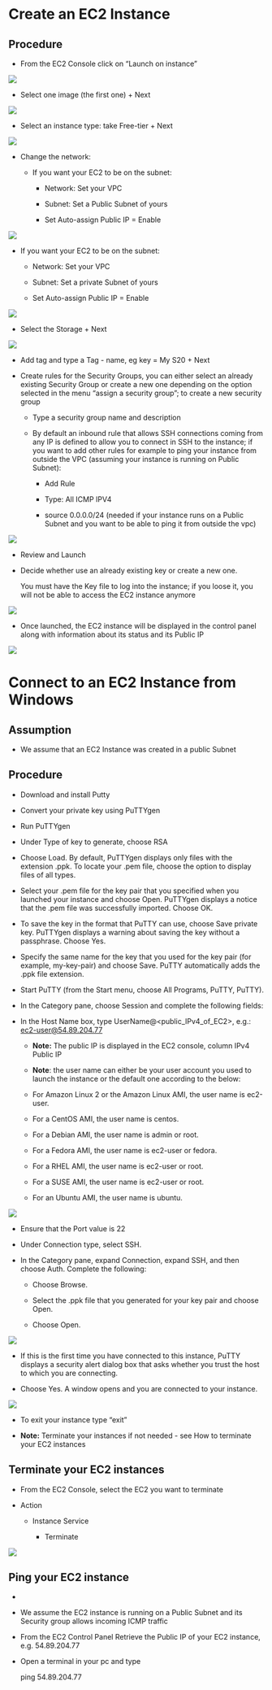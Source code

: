 # Create an EC2 Instance 

## Procedure

  - From the EC2 Console click on “Launch on instance”

![](.//media/image1.png)

  - Select one image (the first one) + Next

![](.//media/image2.png)

  - Select an instance type: take Free-tier + Next

![](.//media/image3.png)

  - Change the network:
    
      - If you want your EC2 to be on the subnet:
        
          - Network: Set your VPC
        
          - Subnet: Set a Public Subnet of yours
        
          - Set Auto-assign Public IP = Enable

![](.//media/image4.png)

  - If you want your EC2 to be on the subnet:
    
      - Network: Set your VPC
    
      - Subnet: Set a private Subnet of yours
    
      - Set Auto-assign Public IP = Enable

![](.//media/image5.png)

  - Select the Storage + Next

![](.//media/image6.png)

  - Add tag and type a Tag - name, eg key = My S20 + Next

  - Create rules for the Security Groups, you can either select an
    already existing Security Group or create a new one depending on the
    option selected in the menu “assign a security group”; to create a
    new security group
    
      - Type a security group name and description
    
      - By default an inbound rule that allows SSH connections coming
        from any IP is defined to allow you to connect in SSH to the
        instance; if you want to add other rules for example to ping
        your instance from outside the VPC (assuming your instance is
        running on Public Subnet):
        
          - Add Rule
        
          - Type: All ICMP IPV4
        
          - source 0.0.0.0/24 (needed if your instance runs on a Public
            Subnet and you want to be able to ping it from outside the
            vpc)

![](.//media/image7.png)

  - Review and Launch

  - Decide whether use an already existing key or create a new one.
    
    You must have the Key file to log into the instance; if you loose
    it, you will not be able to access the EC2 instance anymore

![](.//media/image8.png)

  - Once launched, the EC2 instance will be displayed in the control
    panel along with information about its status and its Public IP

![](.//media/image9.png)

# Connect to an EC2 Instance from Windows

## Assumption

  - We assume that an EC2 Instance was created in a public Subnet

## Procedure

  - Download and install Putty

  - Convert your private key using PuTTYgen

  - Run PuTTYgen

  - Under Type of key to generate, choose RSA

  - Choose Load. By default, PuTTYgen displays only files with the
    extension .ppk. To locate your .pem file, choose the option to
    display files of all types.

  - Select your .pem file for the key pair that you specified when you
    launched your instance and choose Open. PuTTYgen displays a notice
    that the .pem file was successfully imported. Choose OK.

  - To save the key in the format that PuTTY can use, choose Save
    private key. PuTTYgen displays a warning about saving the key
    without a passphrase. Choose Yes.

  - Specify the same name for the key that you used for the key pair
    (for example, my-key-pair) and choose Save. PuTTY automatically adds
    the .ppk file extension.

  - Start PuTTY (from the Start menu, choose All Programs, PuTTY,
    PuTTY).

  - In the Category pane, choose Session and complete the following
    fields:

  - In the Host Name box, type UserName@\<public\_IPv4\_of\_EC2\>, e.g.:
    ec2-user@54.89.204.77
    
      - **Note:** The public IP is displayed in the EC2 console, column
        IPv4 Public IP
    
      - **Note**: the user name can either be your user account you used
        to launch the instance or the default one according to the
        below:
    
      - For Amazon Linux 2 or the Amazon Linux AMI, the user name is
        ec2-user.
    
      - For a CentOS AMI, the user name is centos.
    
      - For a Debian AMI, the user name is admin or root.
    
      - For a Fedora AMI, the user name is ec2-user or fedora.
    
      - For a RHEL AMI, the user name is ec2-user or root.
    
      - For a SUSE AMI, the user name is ec2-user or root.
    
      - For an Ubuntu AMI, the user name is ubuntu.

![](.//media/image10.png)

  - Ensure that the Port value is 22

  - Under Connection type, select SSH.

  - In the Category pane, expand Connection, expand SSH, and then choose
    Auth. Complete the following:
    
      - Choose Browse.
    
      - Select the .ppk file that you generated for your key pair and
        choose Open.
    
      - Choose Open.

![](.//media/image11.png)

  - If this is the first time you have connected to this instance, PuTTY
    displays a security alert dialog box that asks whether you trust the
    host to which you are connecting.

  - Choose Yes. A window opens and you are connected to your instance.

![](.//media/image12.png)

  - To exit your instance type “exit”

  - **Note:** Terminate your instances if not needed - see How to
    terminate your EC2 instances

## 

## Terminate your EC2 instances

  - From the EC2 Console, select the EC2 you want to terminate

  - Action
    
      - Instance Service
        
          - Terminate

![](.//media/image13.png)

## 

## Ping your EC2 instance

  - 
  - We assume the EC2 instance is running on a Public Subnet and its
    Security group allows incoming ICMP traffic

  - From the EC2 Control Panel Retrieve the Public IP of your EC2
    instance, e.g. 54.89.204.77

  - Open a terminal in your pc and type
    
    ping 54.89.204.77

